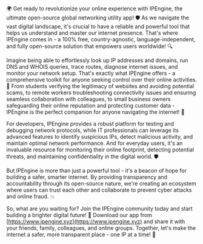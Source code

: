🌍 Get ready to revolutionize your online experience with IPEngine, the ultimate open-source global networking utility app! 🛡️ As we navigate the vast digital landscape, it's crucial to have a reliable and powerful tool that helps us understand and master our internet presence. That's where IPEngine comes in - a 100% free, country-agnostic, language-independent, and fully open-source solution that empowers users worldwide! 🔍

Imagine being able to effortlessly look up IP addresses and domains, run DNS and WHOIS queries, trace routes, diagnose internet issues, and monitor your network setup. That's exactly what IPEngine offers - a comprehensive toolkit for anyone seeking control over their online activities. 📡 From students verifying the legitimacy of websites and avoiding potential scams, to remote workers troubleshooting connectivity issues and ensuring seamless collaboration with colleagues, to small business owners safeguarding their online reputation and protecting customer data - IPEngine is the perfect companion for anyone navigating the internet! 🚀

For developers, IPEngine provides a robust platform for testing and debugging network protocols, while IT professionals can leverage its advanced features to identify suspicious IPs, detect malicious activity, and maintain optimal network performance. And for everyday users, it's an invaluable resource for monitoring their online footprint, detecting potential threats, and maintaining confidentiality in the digital world. 🛡️

But IPEngine is more than just a powerful tool - it's a beacon of hope for building a safer, smarter internet. By providing transparency and accountability through its open-source nature, we're creating an ecosystem where users can trust each other and collaborate to prevent cyber attacks and online fraud. 💥

So, what are you waiting for? Join the IPEngine community today and start building a brighter digital future! 🌟 Download our app from [https://www.ipengine.xyz](https://www.ipengine.xyz) and share it with your friends, family, colleagues, and online groups. Together, let's make the internet a safer, more transparent place - one IP at a time! 💪